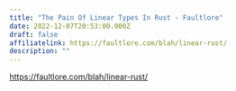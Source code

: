 ```yaml
---
title: "The Pain Of Linear Types In Rust - Faultlore"
date: 2022-12-07T20:53:00.000Z
draft: false
affiliatelink: https://faultlore.com/blah/linear-rust/
description: ""
---
```

https://faultlore.com/blah/linear-rust/
